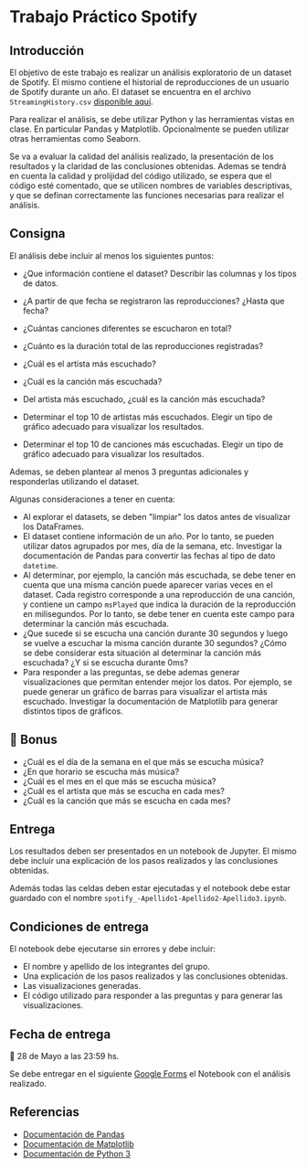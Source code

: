 # Trabajo Práctico Spotify

## Introducción

El objetivo de este trabajo es realizar un análisis exploratorio de un dataset de Spotify. El mismo contiene el historial de reproducciones de un usuario de Spotify durante un año. El dataset se encuentra en el archivo `StreamingHistory.csv` [disponible aquí](https://github.com/IgnacioPardo/Tecnologias_Exponenciales_2023/blob/main/TP%20Spotify/StreamingHistory.csv).

Para realizar el análisis, se debe utilizar Python y las herramientas vistas en clase. En particular Pandas y Matplotlib. Opcionalmente se pueden utilizar otras herramientas como Seaborn.

Se va a evaluar la calidad del análisis realizado, la presentación de los resultados y la claridad de las conclusiones obtenidas. Ademas se tendrá en cuenta la calidad y prolijidad del código utilizado, se espera que el código esté comentado, que se utilicen nombres de variables descriptivas, y que se definan correctamente las funciones necesarias para realizar el análisis.

## Consigna

El análisis debe incluir al menos los siguientes puntos:

- ¿Que información contiene el dataset? Describir las columnas y los tipos de datos.
- ¿A partir de que fecha se registraron las reproducciones? ¿Hasta que fecha?

- ¿Cuántas canciones diferentes se escucharon en total?
- ¿Cuánto es la duración total de las reproducciones registradas?
- ¿Cuál es el artista más escuchado?
- ¿Cuál es la canción más escuchada?
- Del artista más escuchado, ¿cuál es la canción más escuchada?

- Determinar el top 10 de artistas más escuchados. Elegir un tipo de gráfico adecuado para visualizar los resultados.
- Determinar el top 10 de canciones más escuchadas. Elegir un tipo de gráfico adecuado para visualizar los resultados.

Ademas, se deben plantear al menos 3 preguntas adicionales y responderlas utilizando el dataset.

Algunas consideraciones a tener en cuenta:

- Al explorar el datasets, se deben "limpiar" los datos antes de visualizar los DataFrames.
- El dataset contiene información de un año. Por lo tanto, se pueden utilizar datos agrupados por mes, día de la semana, etc. Investigar la documentación de Pandas para convertir las fechas al tipo de dato `datetime`.
- Al determinar, por ejemplo, la canción más escuchada, se debe tener en cuenta que una misma canción puede aparecer varias veces en el dataset. Cada registro corresponde a una reproducción de una canción, y contiene un campo `msPlayed` que indica la duración de la reproducción en milisegundos. Por lo tanto, se debe tener en cuenta este campo para determinar la canción más escuchada.
- ¿Que sucede si se escucha una canción durante 30 segundos y luego se vuelve a escuchar la misma canción durante 30 segundos? ¿Cómo se debe considerar esta situación al determinar la canción más escuchada? ¿Y si se escucha durante 0ms?
- Para responder a las preguntas, se debe ademas generar visualizaciones que permitan entender mejor los datos. Por ejemplo, se puede generar un gráfico de barras para visualizar el artista más escuchado. Investigar la documentación de Matplotlib para generar distintos tipos de gráficos.

## 🔋 Bonus

- ¿Cuál es el día de la semana en el que más se escucha música?
- ¿En que horario se escucha más música?
- ¿Cuál es el mes en el que más se escucha música?
- ¿Cuál es el artista que más se escucha en cada mes?
- ¿Cuál es la canción que más se escucha en cada mes?

## Entrega

Los resultados deben ser presentados en un notebook de Jupyter. El mismo debe incluir una explicación de los pasos realizados y las conclusiones obtenidas.

Además todas las celdas deben estar ejecutadas y el notebook debe estar guardado con el nombre `spotify_-Apellido1-Apellido2-Apellido3.ipynb`.

## Condiciones de entrega

El notebook debe ejecutarse sin errores y debe incluir:

- El nombre y apellido de los integrantes del grupo.
- Una explicación de los pasos realizados y las conclusiones obtenidas.
- Las visualizaciones generadas.
- El código utilizado para responder a las preguntas y para generar las visualizaciones.

## Fecha de entrega

📅 28 de Mayo a las 23:59 hs.

Se debe entregar en el siguiente [Google Forms]() el Notebook con el análisis realizado.

## Referencias

- [Documentación de Pandas](https://pandas.pydata.org/docs/)
- [Documentación de Matplotlib](https://matplotlib.org/stable/contents.html)
- [Documentación de Python 3](https://docs.python.org/3/)
